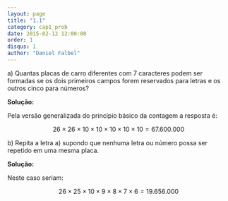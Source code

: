```yaml
---
layout: page
title: "1.1"
category: cap1_prob
date: 2015-02-12 12:00:00
order: 1
disqus: 1
author: "Daniel Falbel"
---
```


a) Quantas placas de carro diferentes com 7 caracteres podem ser formadas se os dois primeiros campos forem reservados para letras e os outros cinco para números?

**Solução:**

Pela versão generalizada do princípio básico da contagem a resposta é:

$$26 \times 26 \times 10 \times 10 \times 10 \times 10 \times 10 = 67.600.000$$

b) Repita a letra a) supondo que nenhuma letra ou número possa ser repetido em uma mesma placa.

**Solução:**

Neste caso seriam:

$$26 \times 25 \times 10 \times 9 \times 8 \times 7 \times 6 = 19.656.000$$